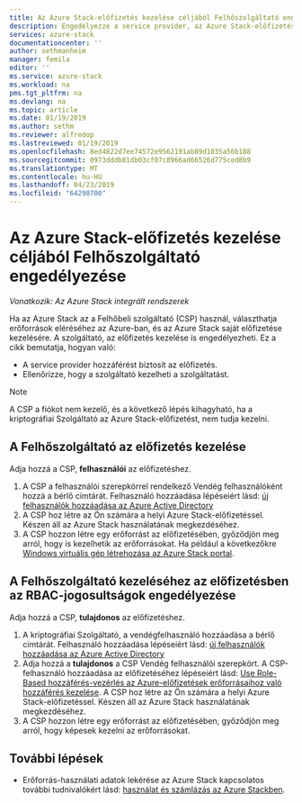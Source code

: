 ```yaml
---
title: Az Azure Stack-előfizetés kezelése céljából Felhőszolgáltató engedélyezése |} A Microsoft Docs
description: Engedélyezze a service provider, az Azure Stack-előfizetés eléréséhez.
services: azure-stack
documentationcenter: ''
author: sethmanheim
manager: femila
editor: ''
ms.service: azure-stack
ms.workload: na
pms.tgt_pltfrm: na
ms.devlang: na
ms.topic: article
ms.date: 01/19/2019
ms.author: sethm
ms.reviewer: alfredop
ms.lastreviewed: 01/19/2019
ms.openlocfilehash: 8ed4822d7ee74572e9562191ab89d1035a56b188
ms.sourcegitcommit: 0973dddb81db03cf07c8966ad66526d775ced8b9
ms.translationtype: MT
ms.contentlocale: hu-HU
ms.lasthandoff: 04/23/2019
ms.locfileid: "64298700"
---
```

# <a name="enable-a-cloud-service-provider-to-manage-your-azure-stack-subscription"></a>Az Azure Stack-előfizetés kezelése céljából Felhőszolgáltató engedélyezése

*Vonatkozik: Az Azure Stack integrált rendszerek*

Ha az Azure Stack az a Felhőbeli szolgáltató (CSP) használ, választhatja erőforrások eléréséhez az Azure-ban, és az Azure Stack saját előfizetése kezelésére. A szolgáltató, az előfizetés kezelése is engedélyezheti. Ez a cikk bemutatja, hogyan való:

* A service provider hozzáférést biztosít az előfizetés.
* Ellenőrizze, hogy a szolgáltató kezelheti a szolgáltatást.

> [!NOTE]
> A CSP a fiókot nem kezelő, és a következő lépés kihagyható, ha a kriptográfiai Szolgáltató az Azure Stack-előfizetést, nem tudja kezelni.

## <a name="manage-your-subscription-with-a-cloud-service-provider"></a>A Felhőszolgáltató az előfizetés kezelése

Adja hozzá a CSP, **felhasználói** az előfizetéshez.

1. A CSP a felhasználói szerepkörrel rendelkező Vendég felhasználóként hozzá a bérlő címtárát. Felhasználó hozzáadása lépéseiért lásd: [új felhasználók hozzáadása az Azure Active Directory](/azure/active-directory/add-users-azure-active-directory)
2. A CSP hoz létre az Ön számára a helyi Azure Stack-előfizetéssel. Készen áll az Azure Stack használatának megkezdéséhez.
3. A CSP hozzon létre egy erőforrást az előfizetésében, győződjön meg arról, hogy is kezelhetik az erőforrásokat. Ha például a következőkre [Windows virtuális gép létrehozása az Azure Stack portal](azure-stack-quick-windows-portal.md).

## <a name="enable-the-cloud-service-provider-to-manage-your-subscription-using-rbac-rights"></a>A Felhőszolgáltató kezeléséhez az előfizetésben az RBAC-jogosultságok engedélyezése

Adja hozzá a CSP, **tulajdonos** az előfizetéshez.

1. A kriptográfiai Szolgáltató, a vendégfelhasználó hozzáadása a bérlő címtárát. Felhasználó hozzáadása lépéseiért lásd: [új felhasználók hozzáadása az Azure Active Directory](/azure/active-directory/add-users-azure-active-directory)
2. Adja hozzá a **tulajdonos** a CSP Vendég felhasználói szerepkört. A CSP-felhasználó hozzáadása az előfizetéséhez lépéseiért lásd: [Use Role-Based hozzáférés-vezérlés az Azure-előfizetések erőforrásaihoz való hozzáférés kezelése](/azure/role-based-access-control/role-assignments-portal). A CSP hoz létre az Ön számára a helyi Azure Stack-előfizetéssel. Készen áll az Azure Stack használatának megkezdéséhez.
3. A CSP hozzon létre egy erőforrást az előfizetésében, győződjön meg arról, hogy képesek kezelni az erőforrásokat.

## <a name="next-steps"></a>További lépések

* Erőforrás-használati adatok lekérése az Azure Stack kapcsolatos további tudnivalókért lásd: [használat és számlázás az Azure Stackben](../operator/azure-stack-billing-and-chargeback.md).
